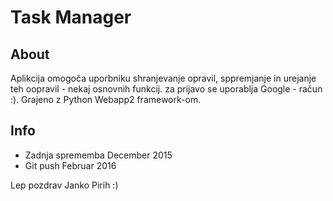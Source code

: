 # Task Manager

## About

Aplikcija omogoča uporbniku shranjevanje opravil, sppremjanje in urejanje teh oopravil - nekaj osnovnih funkcij. 
za prijavo se uporablja Google - račun :). Grajeno z Python Webapp2 framework-om.

## Info 

* Zadnja sprememba December 2015
* Git push Februar 2016

Lep pozdrav Janko Pirih :)  
